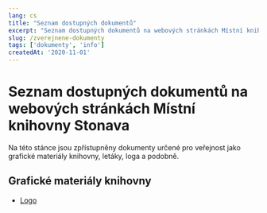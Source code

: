 ```yaml
---
lang: cs
title: "Seznam dostupných dokumentů"
excerpt: "Seznam dostupných dokumentů na webových stránkách Místní knihovny Stonava."
slug: /zverejnene-dokumenty
tags: ['dokumenty', 'info']
createdAt: '2020-11-01'
---
```


# Seznam dostupných dokumentů na webových stránkách Místní knihovny Stonava

Na této stánce jsou zpřístupněny dokumenty určené pro veřejnost jako grafické
materiály knihovny, letáky, loga a podobně.

## Grafické materiály knihovny

- [Logo](/assets/logo.png)
